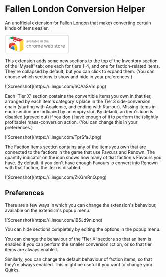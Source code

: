 # Fallen London Conversion Helper

An unofficial extension for [Fallen London](http://fallenlondon.storynexus.com/) that makes converting certain kinds of items easier.

[![Chrome Web Store](assets/images/cws.png)](https://chrome.google.com/webstore/detail/fallen-london-conversion/bajlcoahedhgjfpfgahdfaoeohmjbhfb)

This extension adds some new sections to the top of the Inventory section of the 'Myself' tab: one each for tiers 1–4, and one for faction-related items. They're collapsed by default, but you can click to expand them. (You can choose which sections to show and hide in your preferences.)

<div class="image-container" markdown="1">
  ![Screenshot](https://i.imgur.com/hOAaSVm.png)
</div>

Each 'Tier X' section contains the convertible items you own in that tier,
arranged by each item's category's place in the Tier 3 side-conversion chain (starting with Academic, and ending with Rumour). Missing items in each section are indicated by an empty slot.
By default, an item's icon is disabled (greyed out) if you don't have enough of it to perform the (slightly profitable) mass-conversion action. (You can change this in your preferences.)

<div class="image-container" markdown="1">
![Screenshot](https://i.imgur.com/TprSfaJ.png)
</div>

The Faction Items section contains any of the items you own that are connected to the factions in the game that use Favours and Renown. The quantity indicator on the icon shows how many of that faction's Favours you have. By default, if you don't have enough Favours to convert into Renown with that faction, the item is disabled.

<div class="image-container" markdown="1">
![Screenshot](https://i.imgur.com/ZKGmRnQ.png)
</div>

## Preferences

There are a few ways in which you can change the extension's behaviour, available on the extension's popup menu.

<div class="image-container" markdown="1">
![Screenshot](https://i.imgur.com/lB5Jd9n.png)
</div>

You can hide sections completely by editing the options in the popup menu.

You can change the behaviour of the 'Tier X' sections so that an item is enabled if you can perform the smaller conversion action, or so that tier items are always enabled.

Similarly, you can change the default behaviour of faction items, so that they're always enabled. This might be useful if you want to change your Quirks.

